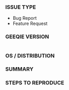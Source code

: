 <!---
Verify first that your issue/request is not already reported on GitHub.
Also test if the latest release, and master branch are affected too.
-->

### ISSUE TYPE
<!--- Pick one below and delete the rest: -->
* Bug Report
* Feature Request

### GEEQIE VERSION
<!--- Paste verbatim output from "geeqie --version" between quotes below -->
```

```

### OS / DISTRIBUTION
<!---
Mention the OS, distribution and release you are using geeqie on.
If the issue is surely not related to the distributing, you might delete this
section.
-->

### SUMMARY
<!--- Explain the problem briefly -->

### STEPS TO REPRODUCE
<!---
For bugs, please provide informations how to reproduce the problem.
For feature requests, please provide screenshots and other informations that
describe your idea the best.
-->
